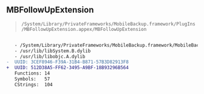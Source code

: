 ## MBFollowUpExtension

> `/System/Library/PrivateFrameworks/MobileBackup.framework/PlugIns/MBFollowUpExtension.appex/MBFollowUpExtension`

```diff

   - /System/Library/PrivateFrameworks/MobileBackup.framework/MobileBackup
   - /usr/lib/libSystem.B.dylib
   - /usr/lib/libobjc.A.dylib
-  UUID: 3CEF8946-F39A-31B4-B871-57B3D82913F8
+  UUID: 512D38A5-FF62-3495-A9BF-18B93296B564
   Functions: 14
   Symbols:   57
   CStrings:  104

```
